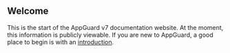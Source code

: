 ## Welcome

This is the start of the AppGuard v7 documentation website. At the moment, this information is publicly viewable. If you are new to AppGuard, a good place to begin is with an [introduction](Introduction%to%AppGuard.md).
